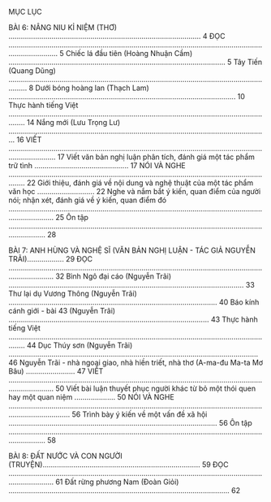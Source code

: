 MỤC LỤC

BÀI 6: NÂNG NIU KỈ NIỆM (THƠ) .............................................................................................. 4
ĐỌC .................................................................................................................................................... 5
    Chiếc lá đầu tiên (Hoàng Nhuận Cầm) .......................................................................................................... 5
    Tây Tiến (Quang Dũng) ..................................................................................................................................... 8
    Dưới bóng hoàng lan (Thạch Lam) ............................................................................................................... 10
Thực hành tiếng Việt .................................................................................................................................... 14
Nắng mới (Lưu Trọng Lư) ............................................................................................................................... 16
VIẾT ................................................................................................................................................... 17
    Viết văn bản nghị luận phân tích, đánh giá một tác phẩm trữ tình .............................................. 17
NÓI VÀ NGHE .................................................................................................................................... 22
    Giới thiệu, đánh giá về nội dung và nghệ thuật của một tác phẩm văn học ............................ 22
    Nghe và nắm bắt ý kiến, quan điểm của người nói; nhận xét, đánh giá về ý kiến,
    quan điểm đó .................................................................................................................................................. 25
Ôn tập .............................................................................................................................................. 28

BÀI 7: ANH HÙNG VÀ NGHỆ SĨ (VĂN BẢN NGHỊ LUẬN - TÁC GIẢ NGUYỄN TRÃI).................. 29
ĐỌC .................................................................................................................................................. 32
    Bình Ngô đại cáo (Nguyễn Trãi) ................................................................................................................... 33
    Thư lại dụ Vương Thông (Nguyễn Trãi) ...................................................................................................... 40
    Báo kính cánh giới - bài 43 (Nguyễn Trãi) .................................................................................................. 43
Thực hành tiếng Việt .................................................................................................................................... 44
Dục Thúy sơn (Nguyễn Trãi) .......................................................................................................................... 46
Nguyễn Trãi - nhà ngoại giao, nhà hiền triết, nhà thơ (A-ma-đu Ma-ta Mơ Bâu) ........................ 47
VIẾT .................................................................................................................................................. 50
    Viết bài luận thuyết phục người khác từ bỏ một thói quen hay một quan niệm .................... 50
NÓI VÀ NGHE .......................................................................................................................................................... 56
    Trình bày ý kiến về một vấn đề xã hội ...................................................................................................... 56
Ôn tập .............................................................................................................................................. 58

BÀI 8: ĐẤT NƯỚC VÀ CON NGƯỜI (TRUYỆN)............................................................................. 59
ĐỌC .................................................................................................................................................. 61
    Đất rừng phương Nam (Đoàn Giỏi) ............................................................................................................ 62
